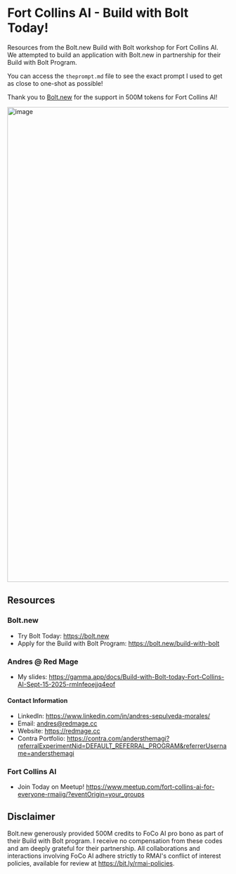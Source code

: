# Fort Collins AI - Build with Bolt Today! 

Resources from the Bolt.new Build with Bolt workshop for Fort Collins AI. We attempted to build an application with Bolt.new in partnership for their Build with Bolt Program. 

You can access the `theprompt.md` file to see the exact prompt I used to get as close to one-shot as possible!

Thank you to [Bolt.new](https://bolt.new) for the support in 500M tokens for Fort Collins AI! 

<img width="1920" height="1080" alt="image" src="https://github.com/user-attachments/assets/fb56b5b1-de12-4f70-a30f-8dcda7594359" />

## Resources

### Bolt.new 
- Try Bolt Today: https://bolt.new
- Apply for the Build with Bolt Program: https://bolt.new/build-with-bolt

### Andres @ Red Mage 

- My slides: https://gamma.app/docs/Build-with-Bolt-today-Fort-Collins-AI-Sept-15-2025-rmlnfeoejjq4eof

#### Contact Information
- LinkedIn: https://www.linkedin.com/in/andres-sepulveda-morales/
- Email: andres@redmage.cc 
- Website: https://redmage.cc
- Contra Portfolio: https://contra.com/andersthemagi?referralExperimentNid=DEFAULT_REFERRAL_PROGRAM&referrerUsername=andersthemagi

### Fort Collins AI
- Join Today on Meetup! https://www.meetup.com/fort-collins-ai-for-everyone-rmaiig/?eventOrigin=your_groups

## Disclaimer

Bolt.new generously provided 500M credits to FoCo AI pro bono as part of their Build with Bolt program. I receive no  compensation from these codes and am deeply grateful for their partnership. All collaborations and interactions involving FoCo AI adhere strictly to RMAI's conflict of interest policies, available for review at https://bit.ly/rmai-policies.
